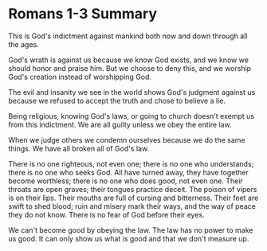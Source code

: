 # Romans 1-3 Summary

This is God's indictment against mankind both now and
down through all the ages.

God's wrath is against us because we 
know God exists, and we know we should honor and praise him.
But we choose to deny this, and 
we worship God's creation instead of worshipping God.

The evil and insanity we see in the world shows God's
judgment against us because we refused to accept the truth and
chose to believe a lie.

Being religious, knowing God's laws, or going to church doesn't 
exempt us from this indictment. We are all guilty unless we
obey the entire law.

When we judge others we condemn ourselves because we do
the same things. We have all broken all of God's law.

There is no one righteous, not even one;
there is no one who understands;
there is no one who seeks God.
All have turned away,
they have together become worthless;
there is no one who does good,
not even one.
Their throats are open graves;
their tongues practice deceit.
The poison of vipers is on their lips.
Their mouths are full of cursing and bitterness.
Their feet are swift to shed blood;
ruin and misery mark their ways,
and the way of peace they do not know.
There is no fear of God before their eyes.

We can't become good by obeying the law. The law has no power 
to make us good. It can only show us what is good and
that we don't measure up.

